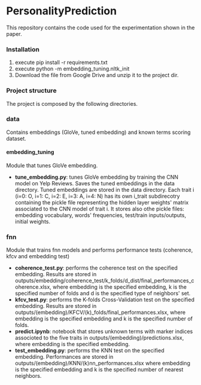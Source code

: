 # PersonalityPrediction
This repository contains the code used for the experimentation shown in the paper.

### Installation
1) execute pip install -r requirements.txt
2) execute python -m embedding_tuning.nltk_init
3) Download the file from Google Drive and unzip it to the project dir.

### Project structure
The project is composed by the following directories.
### data
Contains embeddings (GloVe, tuned embedding) and known terms scoring dataset.

#### embedding_tuning
Module that tunes GloVe embedding.
* **tune_embedding.py**: tunes GloVe embedding by training the CNN model on Yelp Reviews. Saves the tuned embeddings in the data directory.
Tuned embeddings are stored in the data directory. Each trait i  (i=0: O, i=1: C, i=2: E, i=3: A, i=4: N) has its own i_trait subdirecotry containing the pickle file representing the hidden layer weights' matrix associated to the CNN model of trait i. It stores also othe pickle files: embedding vocabulary, words' frequencies, test/train inputs/outputs, initial weights.

### fnn
Module that trains fnn models and performs performance tests (coherence, kfcv and embedding test)
* **coherence_test.py**: performs the coherence test on the specified embedding. Results are stored in outputs/embedding/coherence_test/k_folds/d_dist/final_performances_coherence.xlsx, where embedding is the specified embedding, k is the specified number of folds and d is the specified type of neighbors' set.
* **kfcv_test.py**: performs the K-folds Cross-Validation test on the specified embedding. Results are stored in outputs/(embedding)/KFCV/(k)_folds/final_performances.xlsx, where embedding is the specified embedding and k is the specified number of folds.
* **predict.ipynb**: notebook that stores unknown terms with marker indices associoted to the five traits in outputs/(embedding)/predictions.xlsx, where embedding is the specified embedding.
* **test_embedding.py**: performs the KNN test on the specified embedding. Performances are stored in outputs/(embedding)/KNN/(k)nn_performances.xlsx where embedding is the specified embedding and k is the specified number of nearest neighbors.
